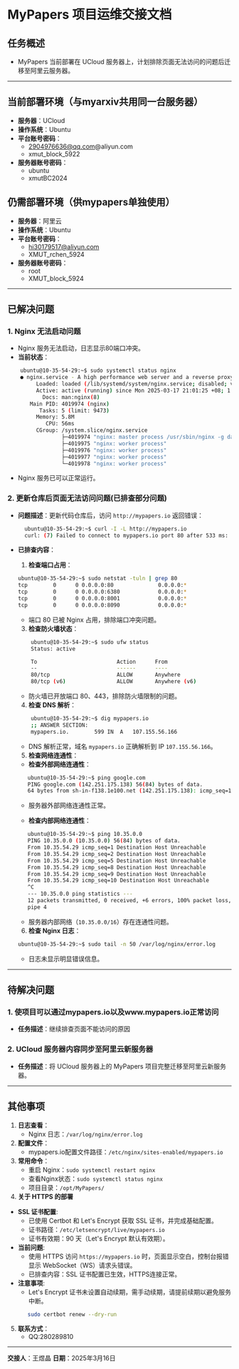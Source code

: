 
# MyPapers 项目运维交接文档

## 任务概述
- MyPapers 当前部署在 UCloud 服务器上，计划排除页面无法访问的问题后迁移至阿里云服务器。
---

## 当前部署环境（与myarxiv共用同一台服务器）
- **服务器**：UCloud  
- **操作系统**：Ubuntu  
- **平台账号密码**：  
  - 2904976636@qq.com@aliyun.com
  - xmut_block_5922
- **服务器账号密码**：  
  - ubuntu 
  - xmutBC2024

## 仍需部署环境（供mypapers单独使用）
- **服务器**：阿里云  
- **操作系统**：Ubuntu  
- **平台账号密码**：  
  - hi30179517@aliyun.com
  - XMUT_rchen_5924
- **服务器账号密码**：  
  - root
  - XMUT_block_5924
---

## 已解决问题

### 1. Nginx 无法启动问题
- Nginx 服务无法启动，日志显示80端口冲突。
- **当前状态**：  
 ```bash
     ubuntu@10-35-54-29:~$ sudo systemctl status nginx
     ● nginx.service - A high performance web server and a reverse proxy server
          Loaded: loaded (/lib/systemd/system/nginx.service; disabled; vendor preset: enabled)
          Active: active (running) since Mon 2025-03-17 21:01:25 +08; 1 day 22h ago
            Docs: man:nginx(8)
        Main PID: 4019974 (nginx)
           Tasks: 5 (limit: 9473)
          Memory: 5.8M
             CPU: 56ms
          CGroup: /system.slice/nginx.service
                  ├─4019974 "nginx: master process /usr/sbin/nginx -g daemon on; master_process on;"
                  ├─4019975 "nginx: worker process"
                  ├─4019976 "nginx: worker process"
                  ├─4019977 "nginx: worker process"
                  └─4019978 "nginx: worker process"
```  
- Nginx 服务已可以正常运行。


### 2. 更新仓库后页面无法访问问题(已排查部分问题)
- **问题描述**：更新代码仓库后，访问 `http://mypapers.io` 返回错误：  
  ```bash
    ubuntu@10-35-54-29:~$ curl -I -L http://mypapers.io
    curl: (7) Failed to connect to mypapers.io port 80 after 533 ms: No route to host
  ```  

- **已排查内容**：  

  1. **检查端口占用**：  
    ```bash
    ubuntu@10-35-54-29:~$ sudo netstat -tuln | grep 80
    tcp        0      0 0.0.0.0:80              0.0.0.0:*               LISTEN     
    tcp        0      0 0.0.0.0:6380            0.0.0.0:*               LISTEN     
    tcp        0      0 0.0.0.0:8001            0.0.0.0:*               LISTEN     
    tcp        0      0 0.0.0.0:8090            0.0.0.0:*               LISTEN     
    ```  
     - 端口 80 已被 Nginx 占用，排除端口冲突问题。  

  3. **检查防火墙状态**：  
    ```bash
        ubuntu@10-35-54-29:~$ sudo ufw status
        Status: active

        To                         Action      From
        --                         ------      ----
        80/tcp                     ALLOW       Anywhere                  
        80/tcp (v6)                ALLOW       Anywhere (v6)             
    ```  

    - 防火墙已开放端口 80、443，排除防火墙限制的问题。  

  4. **检查 DNS 解析**：  
    ```bash
        ubuntu@10-35-54-29:~$ dig mypapers.io
        ;; ANSWER SECTION:
        mypapers.io.		599	IN	A	107.155.56.166
    ```  
    - DNS 解析正常，域名 `mypapers.io` 正确解析到 IP `107.155.56.166`。  

  5. **检查网络连通性**：  
    - **检查外部网络连通性**：  
    ```bash
       ubuntu@10-35-54-29:~$ ping google.com
       PING google.com (142.251.175.138) 56(84) bytes of data.
       64 bytes from sh-in-f138.1e100.net (142.251.175.138): icmp_seq=1 ttl=100 time=2.13 ms
    ```  
    - 服务器外部网络连通性正常。  

    - **检查内部网络连通性**：  
    ```bash
       ubuntu@10-35-54-29:~$ ping 10.35.0.0
       PING 10.35.0.0 (10.35.0.0) 56(84) bytes of data.
       From 10.35.54.29 icmp_seq=1 Destination Host Unreachable
       From 10.35.54.29 icmp_seq=2 Destination Host Unreachable
       From 10.35.54.29 icmp_seq=5 Destination Host Unreachable
       From 10.35.54.29 icmp_seq=8 Destination Host Unreachable
       From 10.35.54.29 icmp_seq=9 Destination Host Unreachable
       From 10.35.54.29 icmp_seq=10 Destination Host Unreachable
       ^C
       --- 10.35.0.0 ping statistics ---
       12 packets transmitted, 0 received, +6 errors, 100% packet loss, time 11212ms
       pipe 4
    ```  
    - 服务器内部网络（`10.35.0.0/16`）存在连通性问题。  

  6. **检查 Nginx 日志**：  
    ```bash
    ubuntu@10-35-54-29:~$ sudo tail -n 50 /var/log/nginx/error.log
    ```  

    - 日志未显示明显错误信息。  
   

---

## 待解决问题
### 1. 使项目可以通过mypapers.io以及www.mypapers.io正常访问
- **任务描述**：继续排查页面不能访问的原因
### 2. UCloud 服务器内容同步至阿里云新服务器
- **任务描述**：将 UCloud 服务器上的 MyPapers 项目完整迁移至阿里云新服务器。 

---

## 其他事项
1. **日志查看**：  
   - Nginx 日志：`/var/log/nginx/error.log`  
2. **配置文件**：
   - mypapers.io配置文件路径：`/etc/nginx/sites-enabled/mypapers.io`
3. **常用命令**：  
   - 重启 Nginx：`sudo systemctl restart nginx`  
   - 查看Nginx状态：`sudo systemctl status nginx`  
   - 项目目录：`/opt/MyPapers/` 
4. **关于 HTTPS 的部署**
- **SSL 证书配置**:
   - 已使用 Certbot 和 Let's Encrypt 获取 SSL 证书，并完成基础配置。  
   - 证书路径：`/etc/letsencrypt/live/mypapers.io`  
   - 证书有效期：90 天（Let's Encrypt 默认有效期）。
- **当前问题**:
   - 使用 HTTPS 访问 `https://mypapers.io` 时，页面显示空白，控制台报错显示 WebSocket（WS）请求头错误。  
   - 已排查内容：SSL 证书配置已生效，HTTPS连接正常。  
- **注意事项**:
   - Let's Encrypt 证书未设置自动续期，需手动续期，请提前续期以避免服务中断。
   ```bash
      sudo certbot renew --dry-run
   ``` 

5. **联系方式**：  
   - QQ:280289810  

---



**交接人**：王煜晶 
**日期**：2025年3月16日  


